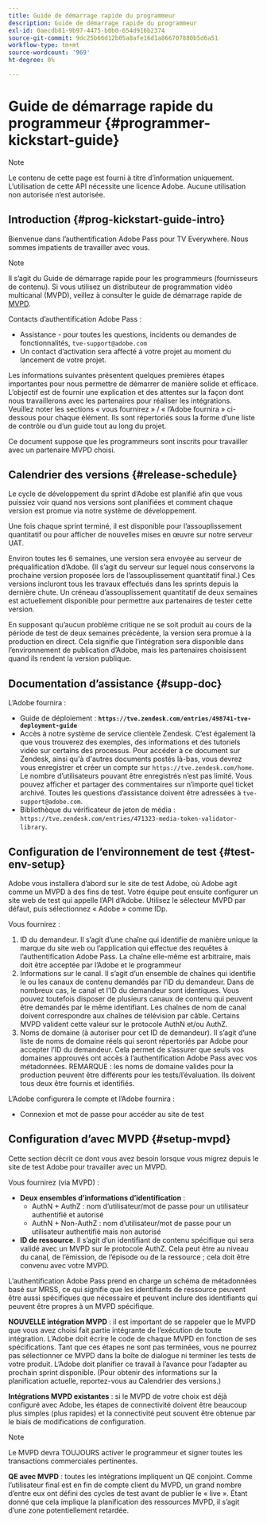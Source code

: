 ```yaml
---
title: Guide de démarrage rapide du programmeur
description: Guide de démarrage rapide du programmeur
exl-id: 0aecdb81-9b97-4475-b0b0-654d916b2374
source-git-commit: 9dc25b66d12b05a8afe16d1a866707880b5d6a51
workflow-type: tm+mt
source-wordcount: '969'
ht-degree: 0%

---
```


# Guide de démarrage rapide du programmeur {#programmer-kickstart-guide}

>[!NOTE]
>
>Le contenu de cette page est fourni à titre d’information uniquement. L’utilisation de cette API nécessite une licence Adobe. Aucune utilisation non autorisée n’est autorisée.

## Introduction {#prog-kickstart-guide-intro}

Bienvenue dans l’authentification Adobe Pass pour TV Everywhere. Nous sommes impatients de travailler avec vous.

>[!NOTE]
>
>Il s’agit du Guide de démarrage rapide pour les programmeurs (fournisseurs de contenu). Si vous utilisez un distributeur de programmation vidéo multicanal (MVPD), veillez à consulter le guide de démarrage rapide de [MVPD](/help/authentication/kickstart/mvpd-kickstart-guide.md).


Contacts d’authentification Adobe Pass :

* Assistance - pour toutes les questions, incidents ou demandes de fonctionnalités, `tve-support@adobe.com`
* Un contact d’activation sera affecté à votre projet au moment du lancement de votre projet.

Les informations suivantes présentent quelques premières étapes importantes pour nous permettre de démarrer de manière solide et efficace. L’objectif est de fournir une explication et des attentes sur la façon dont nous travaillerons avec les partenaires pour réaliser les intégrations. Veuillez noter les sections « vous fournirez » / « l’Adobe fournira » ci-dessous pour chaque élément. Ils sont répertoriés sous la forme d’une liste de contrôle ou d’un guide tout au long du projet.

Ce document suppose que les programmeurs sont inscrits pour travailler avec un partenaire MVPD choisi.

## Calendrier des versions {#release-schedule}

Le cycle de développement du sprint d’Adobe est planifié afin que vous puissiez voir quand nos versions sont planifiées et comment chaque version est promue via notre système de développement.

Une fois chaque sprint terminé, il est disponible pour l’assouplissement quantitatif ou pour afficher de nouvelles mises en œuvre sur notre serveur UAT.

Environ toutes les 6 semaines, une version sera envoyée au serveur de préqualification d’Adobe. (Il s’agit du serveur sur lequel nous conservons la prochaine version proposée lors de l’assouplissement quantitatif final.) Ces versions incluront tous les travaux effectués dans les sprints depuis la dernière chute. Un créneau d’assouplissement quantitatif de deux semaines est actuellement disponible pour permettre aux partenaires de tester cette version.

En supposant qu’aucun problème critique ne se soit produit au cours de la période de test de deux semaines précédente, la version sera promue à la production en direct. Cela signifie que l’intégration sera disponible dans l’environnement de publication d’Adobe, mais les partenaires choisissent quand ils rendent la version publique.

<!--For the latest release schedule information, see the Release Calendar.-->

## Documentation d’assistance {#supp-doc}

L’Adobe fournira :

* Guide de déploiement : **`https://tve.zendesk.com/entries/498741-tve-deployment-guide`**
* Accès à notre système de service clientèle Zendesk. C’est également là que vous trouverez des exemples, des informations et des tutoriels vidéo sur certains des processus. Pour accéder à ce document sur Zendesk, ainsi qu&#39;à d&#39;autres documents postés là-bas, vous devrez vous enregistrer et créer un compte sur `https://tve.zendesk.com/home`. Le nombre d’utilisateurs pouvant être enregistrés n’est pas limité.  Vous pouvez afficher et partager des commentaires sur n’importe quel ticket archivé. Toutes les questions d’assistance doivent être adressées à `tve-support@adobe.com`.
* Bibliothèque du vérificateur de jeton de média : `https://tve.zendesk.com/entries/471323-media-token-validator-library`.

## Configuration de l’environnement de test {#test-env-setup}

Adobe vous installera d’abord sur le site de test Adobe, où Adobe agit comme un MVPD à des fins de test. Votre équipe peut ensuite configurer un site web de test qui appelle l’API d’Adobe. Utilisez le sélecteur MVPD par défaut, puis sélectionnez « Adobe » comme IDp.

Vous fournirez :

1. ID du demandeur. Il s’agit d’une chaîne qui identifie de manière unique la marque du site web ou l’application qui effectue des requêtes à l’authentification Adobe Pass. La chaîne elle-même est arbitraire, mais doit être acceptée par l’Adobe et le programmeur
1. Informations sur le canal. Il s’agit d’un ensemble de chaînes qui identifie le ou les canaux de contenu demandés par l’ID du demandeur. Dans de nombreux cas, le canal et l’ID du demandeur sont identiques. Vous pouvez toutefois disposer de plusieurs canaux de contenu qui peuvent être demandés par le même identifiant. Les chaînes de nom de canal doivent correspondre aux chaînes de télévision par câble. Certains MVPD valident cette valeur sur le protocole AuthN et/ou AuthZ.
1. Noms de domaine (à autoriser pour cet ID de demandeur). Il s’agit d’une liste de noms de domaine réels qui seront répertoriés par Adobe pour accepter l’ID du demandeur. Cela permet de s’assurer que seuls vos domaines approuvés ont accès à l’authentification Adobe Pass avec vos métadonnées. REMARQUE : les noms de domaine valides pour la production peuvent être différents pour les tests/l’évaluation. Ils doivent tous deux être fournis et identifiés.

L’Adobe configurera le compte et l’Adobe fournira :

* Connexion et mot de passe pour accéder au site de test

## Configuration d’avec MVPD {#setup-mvpd}

Cette section décrit ce dont vous avez besoin lorsque vous migrez depuis le site de test Adobe pour travailler avec un MVPD.

Vous fournirez (via MVPD) :

* **Deux ensembles d’informations d’identification** :
   * AuthN + AuthZ : nom d’utilisateur/mot de passe pour un utilisateur authentifié et autorisé
   * AuthN + Non-AuthZ : nom d’utilisateur/mot de passe pour un utilisateur authentifié mais non autorisé
* **ID de ressource**. Il s’agit d’un identifiant de contenu spécifique qui sera validé avec un MVPD sur le protocole AuthZ. Cela peut être au niveau du canal, de l’émission, de l’épisode ou de la ressource ; cela doit être convenu avec votre MVPD.

L’authentification Adobe Pass prend en charge un schéma de métadonnées basé sur MRSS, ce qui signifie que les identifiants de ressource peuvent être aussi spécifiques que nécessaire et peuvent inclure des identifiants qui peuvent être propres à un MVPD spécifique.

**NOUVELLE intégration MVPD** : il est important de se rappeler que le MVPD que vous avez choisi fait partie intégrante de l’exécution de toute intégration. L’Adobe doit écrire le code de chaque MVPD en fonction de ses spécifications. Tant que ces étapes ne sont pas terminées, vous ne pourrez pas sélectionner ce MVPD dans la boîte de dialogue ni terminer les tests de votre produit. L’Adobe doit planifier ce travail à l’avance pour l’adapter au prochain sprint disponible. (Pour obtenir des informations sur la planification actuelle, reportez-vous au Calendrier des versions.)

**Intégrations MVPD existantes** : si le MVPD de votre choix est déjà configuré avec Adobe, les étapes de connectivité doivent être beaucoup plus simples (plus rapides) et la connectivité peut souvent être obtenue par le biais de modifications de configuration.

>[!NOTE]
>
>Le MVPD devra TOUJOURS activer le programmeur et signer toutes les transactions commerciales pertinentes.

**QE avec MVPD** : toutes les intégrations impliquent un QE conjoint. Comme l’utilisateur final est en fin de compte client du MVPD, un grand nombre d’entre eux ont défini des cycles de test avant de publier le « live ». Étant donné que cela implique la planification des ressources MVPD, il s’agit d’une zone potentiellement retardée.

<!--
>[RELATEDINFORMATION]
>[MVPD Kickstart Guide](help\authentication\mvpd-kickstart-guide.md)
-->
